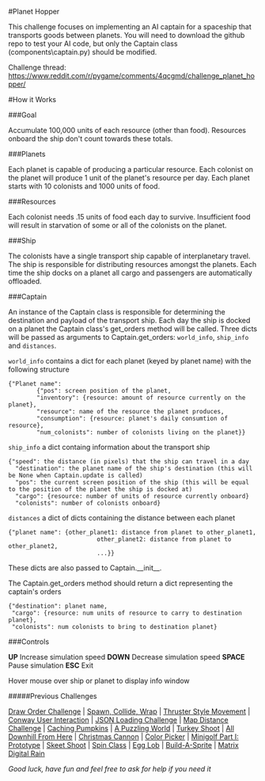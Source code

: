 #Planet Hopper

This challenge focuses on implementing an AI captain for a spaceship that transports goods between planets. You will need to download
 the github repo to test your AI code, but only the Captain class (components\captain.py) should be modified.

Challenge thread: https://www.reddit.com/r/pygame/comments/4qcgmd/challenge_planet_hopper/

#How it Works

###Goal

Accumulate 100,000 units of each resource (other than food). Resources onboard the ship don't count towards these totals.


###Planets

Each planet is capable of producing a particular resource. Each colonist on the planet will produce 1 unit of the planet's resource per day. Each planet
 starts with 10 colonists and 1000 units of food.

###Resources

Each colonist needs .15 units of food each day to survive. Insufficient food will result in starvation of some or all of the colonists on the planet.


###Ship

The colonists have a single transport ship capable of interplanetary travel. The ship is responsible for distributing resources amongst the planets. Each time the
 ship docks on a planet all cargo and passengers are automatically offloaded.

###Captain

An instance of the Captain class is responsible for determining the destination and payload of the transport ship. Each day the ship is docked on a planet
 the Captain class's get_orders method will be called. Three dicts will be passed as arguments to Captain.get_orders: `world_info`, `ship_info` and `distances`. 
 
`world_info` contains a dict for each planet (keyed by planet name) with the following structure

    {"Planet name":
            {"pos": screen position of the planet,
            "inventory": {resource: amount of resource currently on the planet},
            "resource": name of the resource the planet produces,
            "consumption": {resource: planet's daily consumtion of resource},
            "num_colonists": number of colonists living on the planet}}            
    
`ship_info` a dict containg information about the transport ship

    {"speed": the distance (in pixels) that the ship can travel in a day    
      "destination": the planet name of the ship's destination (this will be None when Captain.update is called)
      "pos": the current screen position of the ship (this will be equal to the position of the planet the ship is docked at)
      "cargo": {resource: number of units of resource currently onboard}
      "colonists": number of colonists onboard}
    
`distances` a dict of dicts containing the distance between each planet

    {"planet name": {other_planet1: distance from planet to other_planet1,    
                             other_planet2: distance from planet to other_planet2,
                             ...}}
                             
These dicts are also passed to Captain.\_\_init\_\_.
                             
The Captain.get_orders method should return a dict representing the captain's orders

    {"destination": planet name,
     "cargo": {resource: num units of resource to carry to destination planet},
     "colonists": num colonists to bring to destination planet}

     
###Controls

**UP** Increase simulation speed
**DOWN** Decrease simulation speed
**SPACE** Pause simulation
**ESC** Exit

Hover mouse over ship or planet to display info window


#####Previous Challenges


[Draw Order Challenge](https://www.reddit.com/r/pygame/comments/3de4ng/challenge_drawing_in_the_right_order/) | 
[Spawn, Collide, Wrap](https://www.reddit.com/r/pygame/comments/3eddbp/challenge_spawn_collide_wrap/) | 
[Thruster Style Movement](https://www.reddit.com/r/pygame/comments/3fe60j/challenge_thruster_style_movement/) | 
[Conway User Interaction](https://www.reddit.com/r/pygame/comments/3iwdqq/challenge_conway_user_interaction/) |
[JSON Loading Challenge](https://www.reddit.com/r/pygame/comments/3lafr3/json_loading_challenge/) | 
[Map Distance Challenge](https://www.reddit.com/r/pygame/comments/3oc19d/map_distance_challenge/) | 
[Caching Pumpkins](https://www.reddit.com/r/pygame/comments/3qc9wm/challenge_caching_pumpkins/) | 
[A Puzzling World](https://www.reddit.com/r/pygame/comments/3s9m2j/challenge_a_puzzling_world/) | 
[Turkey Shoot](https://www.reddit.com/r/pygame/comments/3tvc5h/challenge_turkey_shoot/) | 
[All Downhill From Here](https://www.reddit.com/r/pygame/comments/3vsc5x/challenge_all_downhill_from_here/) | 
[Christmas Cannon](https://www.reddit.com/r/pygame/comments/3xpi6t/challenge_christmas_cannon/) | 
[Color Picker](https://www.reddit.com/r/pygame/comments/40mdi8/challenge_color_picker/) | 
[Minigolf Part I: Prototype](https://www.reddit.com/r/pygame/comments/4335cs/challenge_minigolf_part_1_prototype/) | 
[Skeet Shoot](https://www.reddit.com/r/pygame/comments/46xbxo/challenge_skeet_shoot/) | 
[Spin Class](https://www.reddit.com/r/pygame/comments/4aq3or/challenge_spin_class/) | 
[Egg Lob](https://www.reddit.com/r/pygame/comments/4dcvq4/challenge_egg_lob/) | 
[Build-A-Sprite](https://www.reddit.com/r/pygame/comments/4g3m7n/challenge_buildasprite/) | 
[Matrix Digital Rain](https://www.reddit.com/r/pygame/comments/4jg5cf/challenge_matrix_digital_rain/)


*Good luck, have fun and feel free to ask for help if you need it*
